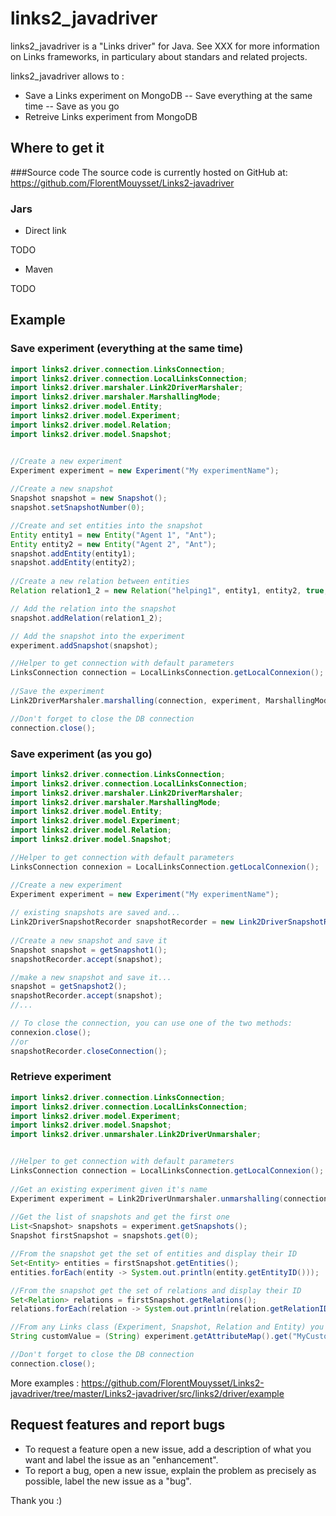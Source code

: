 # links2_javadriver

links2_javadriver is a "Links driver" for Java. See XXX for more information on Links frameworks, in particulary about standars and related projects.

links2_javadriver allows to :
*   Save a Links experiment on MongoDB
-- Save everything at the same time
-- Save as you go
*   Retreive Links experiment from MongoDB 

## Where to get it
###Source code
The source code is currently hosted on GitHub at:
https://github.com/FlorentMouysset/Links2-javadriver

### Jars
*   Direct link

TODO

*   Maven

TODO

## Example
### Save experiment (everything at the same time)
```java
import links2.driver.connection.LinksConnection;
import links2.driver.connection.LocalLinksConnection;
import links2.driver.marshaler.Link2DriverMarshaler;
import links2.driver.marshaler.MarshallingMode;
import links2.driver.model.Entity;
import links2.driver.model.Experiment;
import links2.driver.model.Relation;
import links2.driver.model.Snapshot;


//Create a new experiment
Experiment experiment = new Experiment("My experimentName");
        
//Create a new snapshot
Snapshot snapshot = new Snapshot();
snapshot.setSnapshotNumber(0);

//Create and set entities into the snapshot
Entity entity1 = new Entity("Agent 1", "Ant");
Entity entity2 = new Entity("Agent 2", "Ant");
snapshot.addEntity(entity1);
snapshot.addEntity(entity2);
        
//Create a new relation between entities 
Relation relation1_2 = new Relation("helping1", entity1, entity2, true, "Help");

// Add the relation into the snapshot
snapshot.addRelation(relation1_2);

// Add the snapshot into the experiment
experiment.addSnapshot(snapshot);

//Helper to get connection with default parameters
LinksConnection connection = LocalLinksConnection.getLocalConnexion();
        
//Save the experiment 
Link2DriverMarshaler.marshalling(connection, experiment, MarshallingMode.OVERRIDE_EXP_IF_EXISTING);

//Don't forget to close the DB connection
connection.close();
```


### Save experiment (as you go)
```java
import links2.driver.connection.LinksConnection;
import links2.driver.connection.LocalLinksConnection;
import links2.driver.marshaler.Link2DriverMarshaler;
import links2.driver.marshaler.MarshallingMode;
import links2.driver.model.Entity;
import links2.driver.model.Experiment;
import links2.driver.model.Relation;
import links2.driver.model.Snapshot;

//Helper to get connection with default parameters
LinksConnection connexion = LocalLinksConnection.getLocalConnexion();

//Create a new experiment
Experiment experiment = new Experiment("My experimentName");
        
// existing snapshots are saved and...
Link2DriverSnapshotRecorder snapshotRecorder = new Link2DriverSnapshotRecorder(connexion, experiment, MarshallingMode.OVERRIDE_EXP_IF_EXISTING);        
        
//Create a new snapshot and save it
Snapshot snapshot = getSnapshot1();
snapshotRecorder.accept(snapshot);

//make a new snapshot and save it...
snapshot = getSnapshot2();
snapshotRecorder.accept(snapshot);
//...

// To close the connection, you can use one of the two methods:
connexion.close();
//or 
snapshotRecorder.closeConnection();
```


### Retrieve experiment 
```java
import links2.driver.connection.LinksConnection;
import links2.driver.connection.LocalLinksConnection;
import links2.driver.model.Experiment;
import links2.driver.model.Snapshot;
import links2.driver.unmarshaler.Link2DriverUnmarshaler;


//Helper to get connection with default parameters
LinksConnection connection = LocalLinksConnection.getLocalConnexion();
        
//Get an existing experiment given it's name
Experiment experiment = Link2DriverUnmarshaler.unmarshalling(connection, "My experimentName");
        
//Get the list of snapshots and get the first one
List<Snapshot> snapshots = experiment.getSnapshots();
Snapshot firstSnapshot = snapshots.get(0);

//From the snapshot get the set of entities and display their ID
Set<Entity> entities = firstSnapshot.getEntities();
entities.forEach(entity -> System.out.println(entity.getEntityID()));

//From the snapshot get the set of relations and display their ID
Set<Relation> relations = firstSnapshot.getRelations();
relations.forEach(relation -> System.out.println(relation.getRelationID()));

//From any Links class (Experiment, Snapshot, Relation and Entity) you can save and retrieve custom objects.
String customValue = (String) experiment.getAttributeMap().get("MyCustomObject");

//Don't forget to close the DB connection
connection.close();
```

More examples : https://github.com/FlorentMouysset/Links2-javadriver/tree/master/Links2-javadriver/src/links2/driver/example

## Request features and report bugs
* To request a feature open a new issue, add a description of what you want and label the issue as an "enhancement".
* To report a bug, open a new issue, explain the problem as precisely as possible, label the new issue as a "bug".

Thank you :)